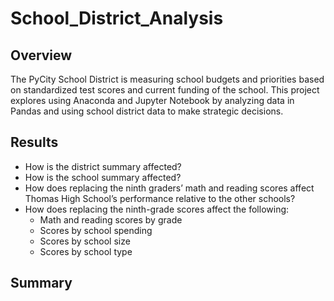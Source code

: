 # School_District_Analysis

## Overview
The PyCity School District is measuring school budgets and priorities based on standardized test scores and current funding of the school. This project explores using Anaconda and Jupyter Notebook by analyzing data in Pandas and using school district data to make strategic decisions.

## Results

* How is the district summary affected?
* How is the school summary affected?
* How does replacing the ninth graders’ math and reading scores affect Thomas High School’s performance relative to the other schools?
* How does replacing the ninth-grade scores affect the following:
  * Math and reading scores by grade
  * Scores by school spending
  * Scores by school size
  * Scores by school type

## Summary
